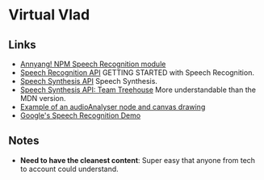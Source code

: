 # Virtual Vlad

## Links
- [Annyang! NPM Speech Recognition module](https://www.npmjs.com/package/annyang)
- [Speech Recognition API](https://developer.mozilla.org/en-US/docs/Web/API/SpeechRecognition) GETTING STARTED with Speech Recognition.
- [Speech Synthesis API](https://developer.mozilla.org/en-US/docs/Web/API/SpeechSynthesis) Speech Synthesis.
- [Speech Synthesis API: Team Treehouse](http://blog.teamtreehouse.com/getting-started-speech-synthesis-api) More understandable than the MDN version.
- [Example of an audioAnalyser node and canvas drawing](https://html5-examples.herokuapp.com/taptap_experiment_2.html)
- [Google's Speech Recognition Demo](https://www.google.com/intl/en/chrome/demos/speech.html)


## Notes
- **Need to have the cleanest content**: Super easy that anyone from tech to account could understand.


